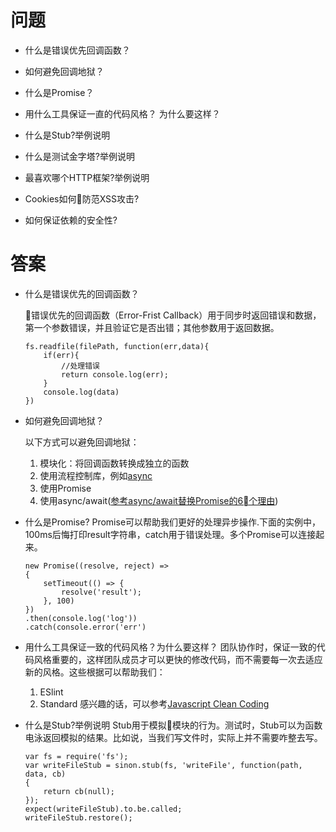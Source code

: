 
# 问题

- 什么是错误优先回调函数？

- 如何避免回调地狱？

- 什么是Promise？

- 用什么工具保证一直的代码风格？ 为什么要这样？

- 什么是Stub?举例说明

- 什么是测试金字塔?举例说明

- 最喜欢哪个HTTP框架?举例说明

- Cookies如何防范XSS攻击?

- 如何保证依赖的安全性?

# 答案

- 什么是错误优先的回调函数？

    错误优先的回调函数（Error-Frist Callback）用于同步时返回错误和数据，第一个参数错误，并且验证它是否出错；其他参数用于返回数据。
    ``` node
    fs.readfile(filePath, function(err,data){
        if(err){
            //处理错误
            return console.log(err);
        }
        console.log(data)
    })
    ```

- 如何避免回调地狱？

  以下方式可以避免回调地狱：
  1. 模块化：将回调函数转换成独立的函数
  2. 使用流程控制库，例如[async](https://npm.taobao.org/package/async)
  3. 使用Promise
  4. 使用async/await([参考async/await替换Promise的6个理由](https://blog.fundebug.com/2017/04/04/nodejs-async-await/))

- 什么是Promise?
    Promise可以帮助我们更好的处理异步操作.下面的实例中，100ms后悔打印result字符串，catch用于错误处理。多个Promise可以连接起来。
    ``` node
    new Promise((resolve, reject) =>
    {
        setTimeout(() => {
            resolve('result');
        }, 100)
    })
    .then(console.log('log'))
    .catch(console.error('err')
    ```

- 用什么工具保证一致的代码风格？为什么要这样？
    团队协作时，保证一致的代码风格重要的，这样团队成员才可以更快的修改代码，而不需要每一次去适应新的风格。这些根据可以帮助我们：
    1. ESlint
    2. Standard
    感兴趣的话，可以参考[Javascript Clean Coding](https://blog.risingstack.com/javascript-clean-coding-best-practices-node-js-at-scale/)

- 什么是Stub?举例说明
    Stub用于模拟模块的行为。测试时，Stub可以为函数电泳返回模拟的结果。比如说，当我们写文件时，实际上并不需要咋整去写。
    ``` node
    var fs = require('fs');
    var writeFileStub = sinon.stub(fs, 'writeFile', function(path, data, cb)
    {
        return cb(null);
    });
    expect(writeFileStub).to.be.called;
    writeFileStub.restore();
    ```
